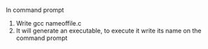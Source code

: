 In command prompt
1. Write gcc nameoffile.c
2. It will generate an executable, to execute it write its name on the command prompt
